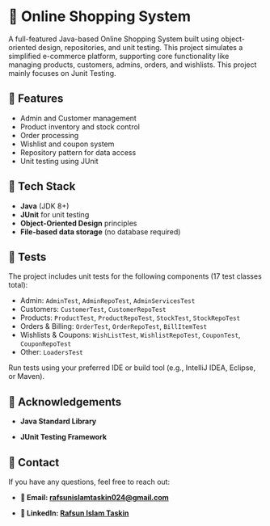# 🛒 Online Shopping System

A full-featured Java-based Online Shopping System built using object-oriented design, repositories, and unit testing. This project simulates a simplified e-commerce platform, supporting core functionality like managing products, customers, admins, orders, and wishlists. This project mainly focuses on Junit Testing. 

## 📌 Features

- Admin and Customer management
- Product inventory and stock control
- Order processing
- Wishlist and coupon system
- Repository pattern for data access
- Unit testing using JUnit

## 🧰 Tech Stack

- **Java** (JDK 8+)
- **JUnit** for unit testing
- **Object-Oriented Design** principles
- **File-based data storage** (no database required)

## 🧪 Tests

The project includes unit tests for the following components (17 test classes total):

- Admin: `AdminTest`, `AdminRepoTest`, `AdminServicesTest`
- Customers: `CustomerTest`, `CustomerRepoTest`
- Products: `ProductTest`, `ProductRepoTest`, `StockTest`, `StockRepoTest`
- Orders & Billing: `OrderTest`, `OrderRepoTest`, `BillItemTest`
- Wishlists & Coupons: `WishListTest`, `WishlistRepoTest`, `CouponTest`, `CouponRepoTest`
- Other: `LoadersTest`

Run tests using your preferred IDE or build tool (e.g., IntelliJ IDEA, Eclipse, or Maven).

## 🙌 Acknowledgements
- **Java Standard Library**

- **JUnit Testing Framework**

## 📧 Contact

If you have any questions, feel free to reach out:

- **📮 Email: rafsunislamtaskin024@gmail.com**

- **💼 LinkedIn: [Rafsun Islam Taskin](https://www.linkedin.com/in/rafsunislamtaskin/)**

